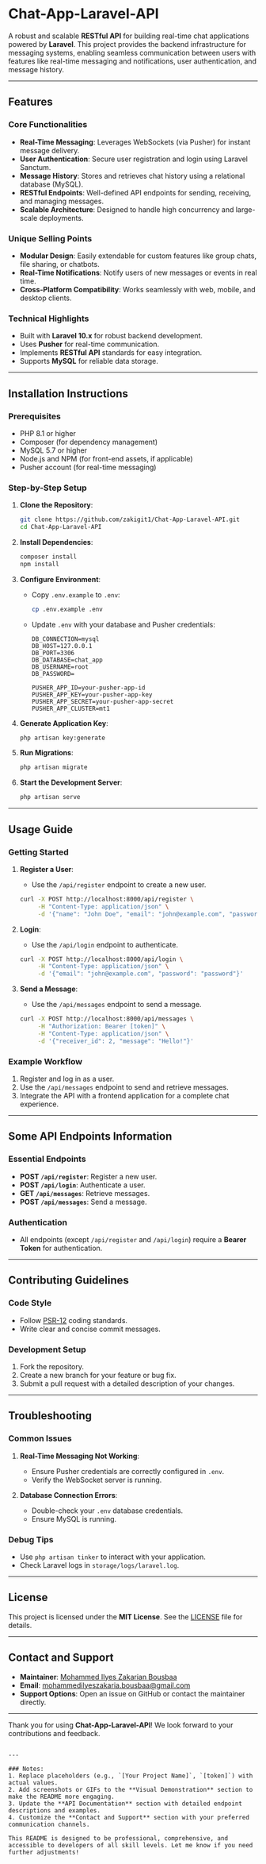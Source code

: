 # Chat-App-Laravel-API

A robust and scalable **RESTful API** for building real-time chat applications powered by **Laravel**. This project provides the backend infrastructure for messaging systems, enabling seamless communication between users with features like real-time messaging and notifications, user authentication, and message history.

---

## Features

### Core Functionalities
- **Real-Time Messaging**: Leverages WebSockets (via Pusher) for instant message delivery.
- **User Authentication**: Secure user registration and login using Laravel Sanctum.
- **Message History**: Stores and retrieves chat history using a relational database (MySQL).
- **RESTful Endpoints**: Well-defined API endpoints for sending, receiving, and managing messages.
- **Scalable Architecture**: Designed to handle high concurrency and large-scale deployments.

### Unique Selling Points
- **Modular Design**: Easily extendable for custom features like group chats, file sharing, or chatbots.
- **Real-Time Notifications**: Notify users of new messages or events in real time.
- **Cross-Platform Compatibility**: Works seamlessly with web, mobile, and desktop clients.

### Technical Highlights
- Built with **Laravel 10.x** for robust backend development.
- Uses **Pusher** for real-time communication.
- Implements **RESTful API** standards for easy integration.
- Supports **MySQL** for reliable data storage.

<!--
---

## Visual Demonstration

 Add screenshots or GIFs here to showcase your project 
![Chat Interface](screenshots/chat-interface.png)  
*Example of the chat interface.*

![API Documentation](screenshots/api-docs.png)  
*API documentation generated using Swagger.*
-->

---

## Installation Instructions

### Prerequisites
- PHP 8.1 or higher
- Composer (for dependency management)
- MySQL 5.7 or higher
- Node.js and NPM (for front-end assets, if applicable)
- Pusher account (for real-time messaging)

### Step-by-Step Setup
1. **Clone the Repository**:
   ```bash
   git clone https://github.com/zakigit1/Chat-App-Laravel-API.git
   cd Chat-App-Laravel-API
   ```

2. **Install Dependencies**:
   ```bash
   composer install
   npm install
   ```

3. **Configure Environment**:
   - Copy `.env.example` to `.env`:
     ```bash
     cp .env.example .env
     ```
   - Update `.env` with your database and Pusher credentials:
     ```env
     DB_CONNECTION=mysql
     DB_HOST=127.0.0.1
     DB_PORT=3306
     DB_DATABASE=chat_app
     DB_USERNAME=root
     DB_PASSWORD=

     PUSHER_APP_ID=your-pusher-app-id
     PUSHER_APP_KEY=your-pusher-app-key
     PUSHER_APP_SECRET=your-pusher-app-secret
     PUSHER_APP_CLUSTER=mt1
     ```

4. **Generate Application Key**:
   ```bash
   php artisan key:generate
   ```

5. **Run Migrations**:
   ```bash
   php artisan migrate
   ```

6. **Start the Development Server**:
   ```bash
   php artisan serve
   ```
<!--
7. **Run WebSocket Server** (for real-time messaging):
   ```bash
   php artisan websockets:serve
   ```
-->
---

## Usage Guide

### Getting Started
1. **Register a User**:
   - Use the `/api/register` endpoint to create a new user.
   ```bash
   curl -X POST http://localhost:8000/api/register \
        -H "Content-Type: application/json" \
        -d '{"name": "John Doe", "email": "john@example.com", "password": "password"}'
   ```

2. **Login**:
   - Use the `/api/login` endpoint to authenticate.
   ```bash
   curl -X POST http://localhost:8000/api/login \
        -H "Content-Type: application/json" \
        -d '{"email": "john@example.com", "password": "password"}'
   ```

3. **Send a Message**:
   - Use the `/api/messages` endpoint to send a message.
   ```bash
   curl -X POST http://localhost:8000/api/messages \
        -H "Authorization: Bearer [token]" \
        -H "Content-Type: application/json" \
        -d '{"receiver_id": 2, "message": "Hello!"}'
   ```

### Example Workflow
1. Register and log in as a user.
2. Use the `/api/messages` endpoint to send and retrieve messages.
3. Integrate the API with a frontend application for a complete chat experience.

---

## Some API Endpoints Information

### Essential Endpoints
- **POST `/api/register`**: Register a new user.
- **POST `/api/login`**: Authenticate a user.
- **GET `/api/messages`**: Retrieve messages.
- **POST `/api/messages`**: Send a message.

### Authentication
- All endpoints (except `/api/register` and `/api/login`) require a **Bearer Token** for authentication.


---

## Contributing Guidelines

### Code Style
- Follow [PSR-12](https://www.php-fig.org/psr/psr-12/) coding standards.
- Write clear and concise commit messages.

### Development Setup
1. Fork the repository.
2. Create a new branch for your feature or bug fix.
3. Submit a pull request with a detailed description of your changes.



---

## Troubleshooting

### Common Issues
1. **Real-Time Messaging Not Working**:
   - Ensure Pusher credentials are correctly configured in `.env`.
   - Verify the WebSocket server is running.

2. **Database Connection Errors**:
   - Double-check your `.env` database credentials.
   - Ensure MySQL is running.

### Debug Tips
- Use `php artisan tinker` to interact with your application.
- Check Laravel logs in `storage/logs/laravel.log`.

---

## License

This project is licensed under the **MIT License**. See the [LICENSE](LICENSE) file for details.

---

## Contact and Support

- **Maintainer**: [Mohammed Ilyes Zakarian Bousbaa](https://github.com/zakigit1)
- **Email**: [mohammedilyeszakaria.bousbaa@gmail.com](mailto:your.email@example.com)
- **Support Options**: Open an issue on GitHub or contact the maintainer directly.

---

Thank you for using **Chat-App-Laravel-API**! We look forward to your contributions and feedback.
```

---

### Notes:
1. Replace placeholders (e.g., `[Your Project Name]`, `[token]`) with actual values.
2. Add screenshots or GIFs to the **Visual Demonstration** section to make the README more engaging.
3. Update the **API Documentation** section with detailed endpoint descriptions and examples.
4. Customize the **Contact and Support** section with your preferred communication channels.

This README is designed to be professional, comprehensive, and accessible to developers of all skill levels. Let me know if you need further adjustments!
